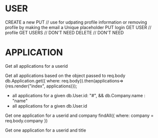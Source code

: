 # USER
 CREATE a new
 PUT // use for udpating profile information or removing profile by making the email a Unique placeholder
 PUT login
 GET USER // profile
 GET USERS // DON'T NEED 
 DELETE // DON'T NEED

# APPLICATION
Get all applications for a userid

Get all applications based on the object passed to req.body
    db.Application.get({
    where: req.body}).then(applications=>{res.render("index", applications)});
- all applications for a given db.User.id: "#", && db.Company.name : "name"
- all applications for a given db.User.id

Get one application for a userid and company
    findAll({
        where: company = req.body.company
})

Get one application for a userid and title



